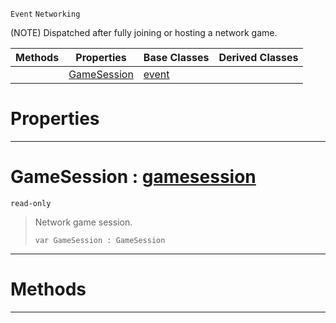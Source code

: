  `Event` `Networking`



(NOTE) Dispatched after fully joining or hosting a network game.

|Methods|Properties|Base Classes|Derived Classes|
|---|---|---|---|
| |[GameSession](netgamestarted.md#gamesession-zilch-engine)|[event](event.md)| |


 #  Properties


---  
 #  GameSession : [gamesession](gamesession.md)

 `read-only`

> Network game session.
> ```TS:Nada
> var GameSession : GameSession


---  
 #  Methods


---  
 

 